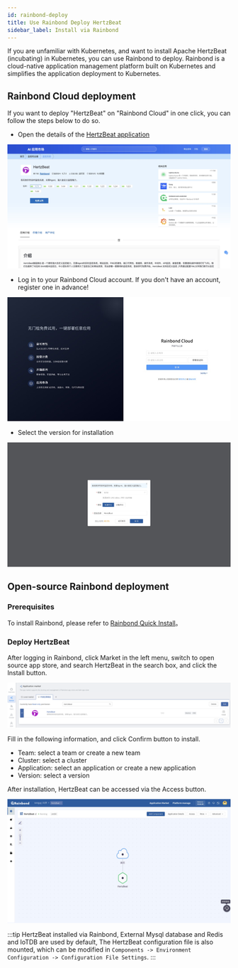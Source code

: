 ```yaml
---
id: rainbond-deploy  
title: Use Rainbond Deploy HertzBeat    
sidebar_label: Install via Rainbond
---
```


If you are unfamiliar with Kubernetes, and want to install Apache HertzBeat (incubating) in Kubernetes, you can use Rainbond to deploy. Rainbond is a cloud-native application management platform built on Kubernetes and simplifies the application deployment to Kubernetes.

## Rainbond Cloud deployment

If you want to deploy "HertzBeat" on "Rainbond Cloud" in one click, you can follow the steps below to do so.

- Open the details of the [HertzBeat application](https://hub.grapps.cn/marketplace/apps/753)

![HertzBeat app desc](/img/docs/start/hertzbeat-desc.png)

- Log in to your Rainbond Cloud account. If you don't have an account, register one in advance!

![Rainbond Cloud](/img/docs/start/rainbond-cloud.png)

- Select the version for installation

![hertzbeat versions](/img/docs/start/hertzbeat-versions.png)

## Open-source Rainbond deployment

### Prerequisites

To install Rainbond, please refer to [Rainbond Quick Install](https://www.rainbond.com/docs/quick-start/quick-install)。

### Deploy HertzBeat

After logging in Rainbond, click Market in the left menu, switch to open source app store, and search HertzBeat in the search box, and click the Install button.

![HertzBeat](/img/docs/start/install-to-rainbond-en.png)

Fill in the following information, and click Confirm button to install.

- Team: select a team or create a new team
- Cluster: select a cluster
- Application: select an application or create a new application
- Version: select a version

After installation, HertzBeat can be accessed via the Access button.

![HertzBeat](/img/docs/start/hertzbeat-topology-en.png)

:::tip
HertzBeat installed via Rainbond, External Mysql database and Redis and IoTDB are used by default, The HertzBeat configuration file is also mounted, which can be modified in `Components -> Environment Configuration -> Configuration File Settings`.
:::
